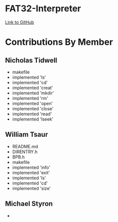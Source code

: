# FAT32-Interpreter

[Link to GitHub](https://github.com/WTsaur/FAT32-Interpreter.git)

# Contributions By Member

## Nicholas Tidwell
* makefile
* implemented 'ls'
* implemented 'cd'
* implemented 'creat'
* implemented 'mkdir'
* implemented 'rm'
* implemented 'open'
* implemented 'close'
* implemented 'read'
* implemented 'lseek'

## William Tsaur
* README.md
* DIRENTRY.h
* BPB.h
* makefile
* implemented 'info'
* implemented 'exit'
* implemented 'ls'
* implemented 'cd'
* implemented 'size'

## Michael Styron
* 